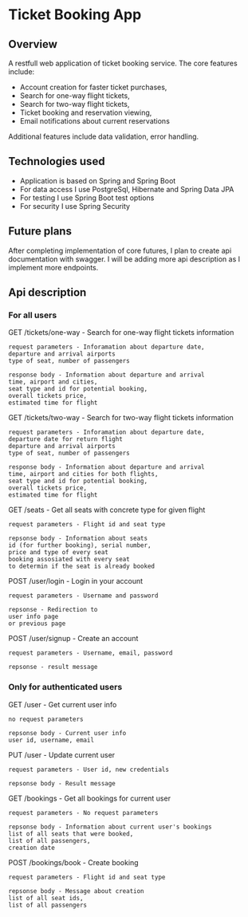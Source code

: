 # Ticket Booking App

## Overview

A restfull web application of ticket booking service. 
The core features include:

- Account creation for faster ticket purchases,
- Search for one-way flight tickets,
- Search for two-way flight tickets,
- Ticket booking and reservation viewing,
- Email notifications about current reservations

Additional features include data validation, error handling.

## Technologies used

- Application is based on Spring and Spring Boot
- For data access I use PostgreSql, Hibernate and Spring Data JPA
- For testing I use Spring Boot test options
- For security I use Spring Security

## Future plans

After completing implementation of core futures,
I plan to create api documentation with swagger.
I will be adding more api description
as I implement more endpoints.

## Api description

### For all users

GET /tickets/one-way - Search for one-way flight tickets information

    request parameters - Inforamation about departure date, 
    departure and arrival airports 
    type of seat, number of passengers
    
    response body - Information about departure and arrival 
    time, airport and cities,
    seat type and id for potential booking,
    overall tickets price,
    estimated time for flight

GET /tickets/two-way - Search for two-way flight tickets information

    request parameters - Inforamation about departure date,
    departure date for return flight
    departure and arrival airports
    type of seat, number of passengers
    
    response body - Information about departure and arrival 
    time, airport and cities for both flights,
    seat type and id for potential booking,
    overall tickets price,
    estimated time for flight

GET /seats - Get all seats with concrete type for given flight

    request parameters - Flight id and seat type

    repsonse body - Information about seats
    id (for further booking), serial number, 
    price and type of every seat
    booking assosiated with every seat
    to determin if the seat is already booked

POST /user/login - Login in your account

    request parameters - Username and password

    repsonse - Redirection to
    user info page
    or previous page

POST /user/signup - Create an account

    request parameters - Username, email, password

    repsonse - result message

### Only for authenticated users

GET /user - Get current user info

    no request parameters

    repsonse body - Current user info
    user id, username, email

PUT /user - Update current user

    request parameters - User id, new credentials

    repsonse body - Result message

GET /bookings - Get all bookings for current user

    request parameters - No request parameters

    repsonse body - Information about current user's bookings
    list of all seats that were booked,
    list of all passengers,
    creation date

POST /bookings/book - Create booking

    request parameters - Flight id and seat type

    repsonse body - Message about creation
    list of all seat ids,
    list of all passengers
